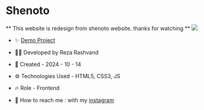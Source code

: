 # Shenoto

** This website is redesign from shenoto website. thanks for watching **
<img src="![16](https://github.com/user-attachments/assets/8163e6e1-2001-44a9-a182-09ddc504cf5e)"/>

- ✨ [Demo Project](https://reza-developer01.github.io/shenoto/)

- 👨‍💻 Developed by Reza Rashvand

- 📅 Created - 2024 - 10 - 14

- ⚙️ Technologies Used - HTML5, CSS3, JS

- 🔥 Role - Frontend

- 🤝 How to reach me : with my [instagram](https://www.instagram.com/amirreza_rashvand_developer)
